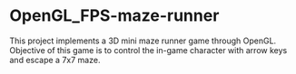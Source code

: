 # OpenGL_FPS-maze-runner

This project implements a 3D mini maze runner game through OpenGL. Objective of this game is to control the in-game character with arrow keys and escape a 7x7 maze.
